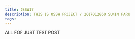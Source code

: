 ```yaml
---
title: OSSW17
description: THIS IS OSSW PROJECT / 2017012860 SUMIN PARK
tags:
---
```




ALL FOR JUST TEST POST